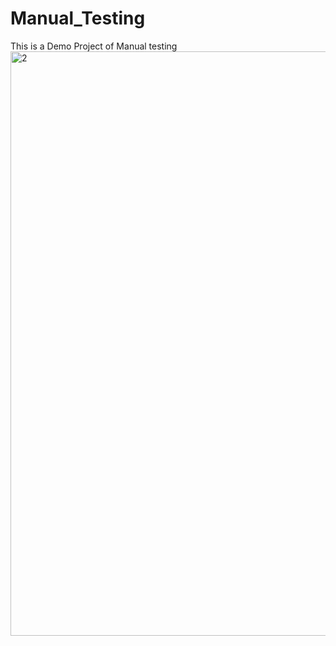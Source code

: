 # Manual_Testing
This is a Demo Project of Manual testing 
<img width="935" alt="2" src="https://user-images.githubusercontent.com/56649260/188403344-95b26e2f-8b5f-4bab-bbbe-606768ca88c4.PNG">
